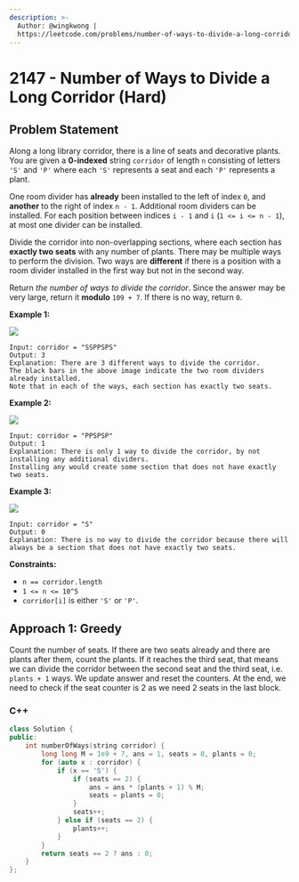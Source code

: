 ```yaml
---
description: >-
  Author: @wingkwong |
  https://leetcode.com/problems/number-of-ways-to-divide-a-long-corridor/
---
```


# 2147 - Number of Ways to Divide a Long Corridor (Hard)

## Problem Statement

Along a long library corridor, there is a line of seats and decorative plants. You are given a **0-indexed** string `corridor` of length `n` consisting of letters `'S'` and `'P'` where each `'S'` represents a seat and each `'P'` represents a plant.

One room divider has **already** been installed to the left of index `0`, and **another** to the right of index `n - 1`. Additional room dividers can be installed. For each position between indices `i - 1` and `i` (`1 <= i <= n - 1`), at most one divider can be installed.

Divide the corridor into non-overlapping sections, where each section has **exactly two seats** with any number of plants. There may be multiple ways to perform the division. Two ways are **different** if there is a position with a room divider installed in the first way but not in the second way.

Return _the number of ways to divide the corridor_. Since the answer may be very large, return it **modulo** `109 + 7`. If there is no way, return `0`.

&#x20;

**Example 1:**

![](https://assets.leetcode.com/uploads/2021/12/04/1.png)

```
Input: corridor = "SSPPSPS"
Output: 3
Explanation: There are 3 different ways to divide the corridor.
The black bars in the above image indicate the two room dividers already installed.
Note that in each of the ways, each section has exactly two seats.
```

**Example 2:**

![](https://assets.leetcode.com/uploads/2021/12/04/2.png)

```
Input: corridor = "PPSPSP"
Output: 1
Explanation: There is only 1 way to divide the corridor, by not installing any additional dividers.
Installing any would create some section that does not have exactly two seats.
```

**Example 3:**

![](https://assets.leetcode.com/uploads/2021/12/12/3.png)

```
Input: corridor = "S"
Output: 0
Explanation: There is no way to divide the corridor because there will always be a section that does not have exactly two seats.
```

**Constraints:**

* `n == corridor.length`
* `1 <= n <= 10^5`
* `corridor[i]` is either `'S'` or `'P'`.

## Approach 1: Greedy

Count the number of seats. If there are two seats already and there are plants after them, count the plants. If it reaches the third seat, that means we can divide the corridor between the second seat and the third seat, i.e. `plants + 1` ways. We update answer and reset the counters. At the end, we need to check if the seat counter is 2 as we need 2 seats in the last block.

### C++

```cpp
class Solution {
public:
    int numberOfWays(string corridor) {
        long long M = 1e9 + 7, ans = 1, seats = 0, plants = 0;
        for (auto x : corridor) {
            if (x == 'S') {
                if (seats == 2) {
                    ans = ans * (plants + 1) % M;
                    seats = plants = 0;
                }
                seats++;
            } else if (seats == 2) {
                plants++;
            }
        }
        return seats == 2 ? ans : 0;
    }
};
```

